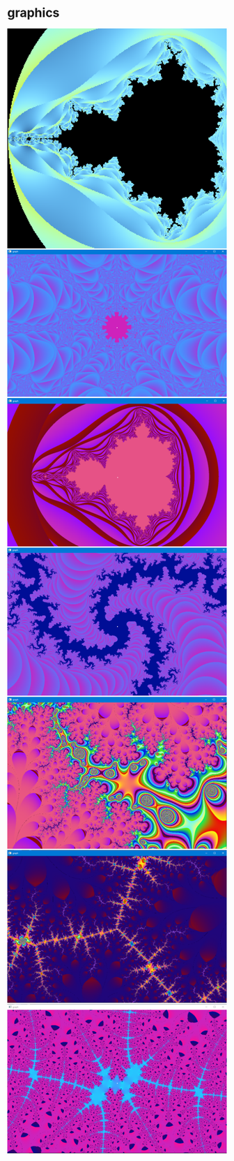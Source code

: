 # graphics
<img src="Screenshot_1.png">
<img src="Screenshot_2.png">
<img src="Screenshot_3.png">
<img src="Screenshot_4.png">
<img src="Screenshot_5.png">
<img src="Screenshot_6.png">
<img src="Screenshot_7.png">
